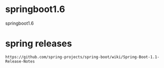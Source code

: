 # springboot1.6
springboot1.6
# spring releases
```
https://github.com/spring-projects/spring-boot/wiki/Spring-Boot-1.1-Release-Notes
```
